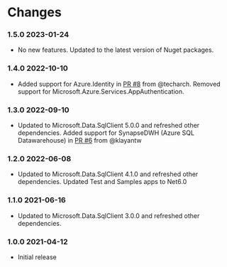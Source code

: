 # Changes

### 1.5.0 2023-01-24
* No new features. Updated to the latest version of Nuget packages.

### 1.4.0 2022-10-10
* Added support for Azure.Identity in [PR #8](https://github.com/chriswill/DbUpReboot/pull/8) from @techarch.  Removed support for Microsoft.Azure.Services.AppAuthentication.

### 1.3.0 2022-09-10
* Updated to Microsoft.Data.SqlClient 5.0.0 and refreshed other dependencies.  Added support for SynapseDWH (Azure SQL Datawarehouse) in [PR #6](https://github.com/chriswill/DbUpReboot/pull/6) from @klayantw

### 1.2.0 2022-06-08
* Updated to Microsoft.Data.SqlClient 4.1.0 and refreshed other dependencies.  Updated Test and Samples apps to Net6.0

### 1.1.0 2021-06-16
* Updated to Microsoft.Data.SqlClient 3.0.0 and refreshed other dependencies.

### 1.0.0 2021-04-12
* Initial release
